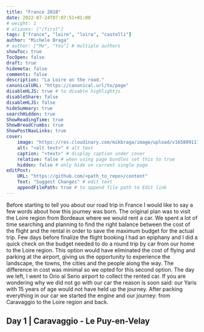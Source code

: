 ```yaml
---
title: "France 2018"
date: 2022-07-24T07:07:51+01:00
# weight: 1
# aliases: ["/first"]
tags: ["france", "loire", "loira", "castelli"]
author: "Michele Braga"
# author: ["Me", "You"] # multiple authors
showToc: true
TocOpen: false
draft: true
hidemeta: false
comments: false
description: "La Loire on the road."
canonicalURL: "https://canonical.url/to/page"
disableHLJS: true # to disable highlightjs
disableShare: false
disableHLJS: false
hideSummary: true
searchHidden: true
ShowReadingTime: true
ShowBreadCrumbs: true
ShowPostNavLinks: true
cover:
    image: "https://res.cloudinary.com/mikbraga/image/upload/v1658091176/trip/france-2018/Francia-APE-1_f86jiv.jpg" # image path/url
    alt: "<alt text>" # alt text
    caption: "<text>" # display caption under cover
    relative: false # when using page bundles set this to true
    hidden: false # only hide on current single page
editPost:
    URL: "https://github.com/<path_to_repo>/content"
    Text: "Suggest Changes" # edit text
    appendFilePath: true # to append file path to Edit link
---
```


Before starting to tell you about our road trip in France I would like to say a few words about how this journey was born. The original plan was to visit the Loire region from Bordeaux where we would rent a car. We spent a lot of time searching and planning to find the right balance between the cost of the flight and the rental in order to save the maximum budget for the actual trip.
Few days before finalize the flight booking I had an epiphany and I did a quick check on the budget needed to do a round trip by car from our home to the Loire region. This option would have eliminated the cost of flying and parking at the airport, giving us the opportunity to experience the landscape, the towns, the cities and the people along the way. The difference in cost was minimal so we opted for this second option.
The day we left, I went to Orio al Serio airport to collect the rented car. If you are wondering why we did not go with our car the reason is soon said: our Yaris with 15 years of age would not have held up the journey.
After packing everything in our car we started the engine and our journey: from Caravaggio to the Loire region and back.

## **Day 1** | Caravaggio - Le Puy-en-Velay

